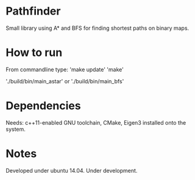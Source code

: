 Pathfinder
==========

Small library using A* and BFS for finding shortest paths on binary maps.

How to run
==========

From commandline type:
'make update'
'make'

'./build/bin/main_astar' or './build/bin/main_bfs'

Dependencies
============

Needs:
c++11-enabled GNU toolchain, CMake, Eigen3 installed onto the system.

Notes
=====

Developed under ubuntu 14.04.
Under development.
